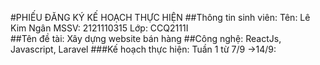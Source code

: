 #PHIẾU ĐĂNG KÝ KẾ HOẠCH THỰC HIỆN
##Thông tin sinh viên:
	Tên: Lê Kim Ngân 
	MSSV: 2121110315
	Lớp: CCQ2111I	
##Tên đề tài: Xây dựng website bán hàng
##Công nghệ: ReactJs, Javascript, Laravel
###Kế hoạch thực hiện: 
    Tuần 1 từ 7/9 ->14/9:
